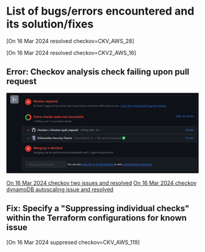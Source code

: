 # List of bugs/errors encountered and its solution/fixes

[On 16 Mar 2024 resolved checkov=CKV_AWS_28]

[On 16 Mar 2024 resolved checkov=CKV2_AWS_16]

## Error: Checkov analysis check failing upon pull request

![Checkov analysis on Terraform configurations when creating a pull request to merge to 1 branch above](/screenshots/checkov-screenshot.png)

[On 16 Mar 2024 checkov two issues and resolved](/screenshots/16032024-checkov-2_issues.png)
[On 16 Mar 2024 checkov dynamoDB autoscaling issue and resolved](/screenshots/16032024-checkov-autoScaling_issue.png)

## Fix: Specify a "Suppressing individual checks" within the Terraform configurations for known issue

[On 16 Mar 2024 suppresed checkov=CKV_AWS_119]


